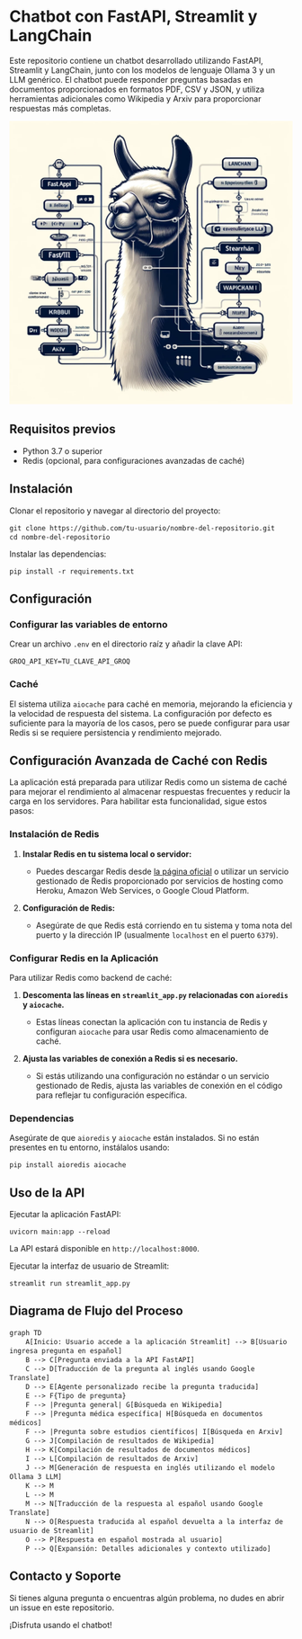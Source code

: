 
# Chatbot con FastAPI, Streamlit y LangChain

Este repositorio contiene un chatbot desarrollado utilizando FastAPI, Streamlit y LangChain, junto con los modelos de lenguaje Ollama 3 y un LLM genérico. El chatbot puede responder preguntas basadas en documentos proporcionados en formatos PDF, CSV y JSON, y utiliza herramientas adicionales como Wikipedia y Arxiv para proporcionar respuestas más completas.

![Arquitectura del Chatbot](readme.webp)

## Requisitos previos
- Python 3.7 o superior
- Redis (opcional, para configuraciones avanzadas de caché)

## Instalación

Clonar el repositorio y navegar al directorio del proyecto:
```
git clone https://github.com/tu-usuario/nombre-del-repositorio.git
cd nombre-del-repositorio
```

Instalar las dependencias:
```
pip install -r requirements.txt
```

## Configuración

### Configurar las variables de entorno
Crear un archivo `.env` en el directorio raíz y añadir la clave API:
```
GROQ_API_KEY=TU_CLAVE_API_GROQ
```

### Caché
El sistema utiliza `aiocache` para caché en memoria, mejorando la eficiencia y la velocidad de respuesta del sistema. La configuración por defecto es suficiente para la mayoría de los casos, pero se puede configurar para usar Redis si se requiere persistencia y rendimiento mejorado.

## Configuración Avanzada de Caché con Redis

La aplicación está preparada para utilizar Redis como un sistema de caché para mejorar el rendimiento al almacenar respuestas frecuentes y reducir la carga en los servidores. Para habilitar esta funcionalidad, sigue estos pasos:

### Instalación de Redis

1. **Instalar Redis en tu sistema local o servidor:**
   - Puedes descargar Redis desde [la página oficial](https://redis.io/download) o utilizar un servicio gestionado de Redis proporcionado por servicios de hosting como Heroku, Amazon Web Services, o Google Cloud Platform.

2. **Configuración de Redis:**
   - Asegúrate de que Redis está corriendo en tu sistema y toma nota del puerto y la dirección IP (usualmente `localhost` en el puerto `6379`).

### Configurar Redis en la Aplicación

Para utilizar Redis como backend de caché:

1. **Descomenta las líneas en `streamlit_app.py` relacionadas con `aioredis` y `aiocache`.**
   - Estas líneas conectan la aplicación con tu instancia de Redis y configuran `aiocache` para usar Redis como almacenamiento de caché.

2. **Ajusta las variables de conexión a Redis si es necesario.**
   - Si estás utilizando una configuración no estándar o un servicio gestionado de Redis, ajusta las variables de conexión en el código para reflejar tu configuración específica.

### Dependencias

Asegúrate de que `aioredis` y `aiocache` están instalados. Si no están presentes en tu entorno, instálalos usando:

```
pip install aioredis aiocache
```

## Uso de la API

Ejecutar la aplicación FastAPI:
```
uvicorn main:app --reload
```
La API estará disponible en `http://localhost:8000`.

Ejecutar la interfaz de usuario de Streamlit:
```
streamlit run streamlit_app.py
```

## Diagrama de Flujo del Proceso
```mermaid
graph TD
    A[Inicio: Usuario accede a la aplicación Streamlit] --> B[Usuario ingresa pregunta en español]
    B --> C[Pregunta enviada a la API FastAPI]
    C --> D[Traducción de la pregunta al inglés usando Google Translate]
    D --> E[Agente personalizado recibe la pregunta traducida]
    E --> F{Tipo de pregunta}
    F --> |Pregunta general| G[Búsqueda en Wikipedia]
    F --> |Pregunta médica específica| H[Búsqueda en documentos médicos]
    F --> |Pregunta sobre estudios científicos| I[Búsqueda en Arxiv]
    G --> J[Compilación de resultados de Wikipedia]
    H --> K[Compilación de resultados de documentos médicos]
    I --> L[Compilación de resultados de Arxiv]
    J --> M[Generación de respuesta en inglés utilizando el modelo Ollama 3 LLM]
    K --> M
    L --> M
    M --> N[Traducción de la respuesta al español usando Google Translate]
    N --> O[Respuesta traducida al español devuelta a la interfaz de usuario de Streamlit]
    O --> P[Respuesta en español mostrada al usuario]
    P --> Q[Expansión: Detalles adicionales y contexto utilizado]
```

## Contacto y Soporte
Si tienes alguna pregunta o encuentras algún problema, no dudes en abrir un issue en este repositorio.

¡Disfruta usando el chatbot!
